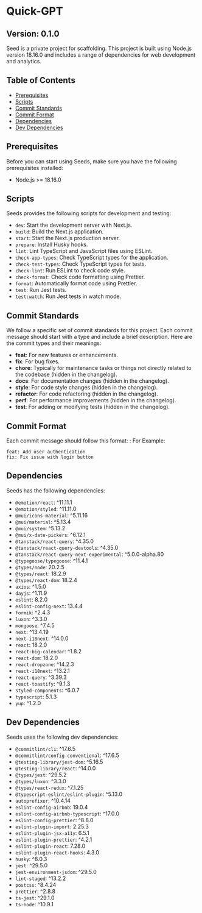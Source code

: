 # Quick-GPT

## Version: 0.1.0

Seed is a private project for scaffolding. This project is built using Node.js version 18.16.0 and includes a range of dependencies for web development and analytics.

## Table of Contents

- [Prerequisites](#prerequisites)
- [Scripts](#scripts)
- [Commit Standards](#commit-standards)
- [Commit Format](#commit-format)
- [Dependencies](#dependencies)
- [Dev Dependencies](#dev-dependencies)

## Prerequisites

Before you can start using Seeds, make sure you have the following prerequisites installed:

- Node.js >= 18.16.0

## Scripts

Seeds provides the following scripts for development and testing:

- `dev`: Start the development server with Next.js.
- `build`: Build the Next.js application.
- `start`: Start the Next.js production server.
- `prepare`: Install Husky hooks.
- `lint`: Lint TypeScript and JavaScript files using ESLint.
- `check-app-types`: Check TypeScript types for the application.
- `check-test-types`: Check TypeScript types for tests.
- `check-lint`: Run ESLint to check code style.
- `check-format`: Check code formatting using Prettier.
- `format`: Automatically format code using Prettier.
- `test`: Run Jest tests.
- `test:watch`: Run Jest tests in watch mode.

## Commit Standards

We follow a specific set of commit standards for this project. Each commit message should start with a type and include a brief description. Here are the commit types and their meanings:

- **feat**: For new features or enhancements.
- **fix**: For bug fixes.
- **chore**: Typically for maintenance tasks or things not directly related to the codebase (hidden in the changelog).
- **docs**: For documentation changes (hidden in the changelog).
- **style**: For code style changes (hidden in the changelog).
- **refactor**: For code refactoring (hidden in the changelog).
- **perf**: For performance improvements (hidden in the changelog).
- **test**: For adding or modifying tests (hidden in the changelog).

## Commit Format

Each commit message should follow this format:
<type>: <description>
For Example:

```
feat: Add user authentication
fix: Fix issue with login button
```

## Dependencies

Seeds has the following dependencies:

- `@emotion/react`: ^11.11.1
- `@emotion/styled`: ^11.11.0
- `@mui/icons-material`: ^5.11.16
- `@mui/material`: ^5.13.4
- `@mui/system`: ^5.13.2
- `@mui/x-date-pickers`: ^6.12.1
- `@tanstack/react-query`: ^4.35.0
- `@tanstack/react-query-devtools`: ^4.35.0
- `@tanstack/react-query-next-experimental`: ^5.0.0-alpha.80
- `@typegoose/typegoose`: ^11.4.1
- `@types/node`: 20.2.5
- `@types/react`: 18.2.9
- `@types/react-dom`: 18.2.4
- `axios`: ^1.5.0
- `dayjs`: ^1.11.9
- `eslint`: 8.2.0
- `eslint-config-next`: 13.4.4
- `formik`: ^2.4.3
- `luxon`: ^3.3.0
- `mongoose`: ^7.4.5
- `next`: ^13.4.19
- `next-i18next`: ^14.0.0
- `react`: 18.2.0
- `react-big-calendar`: ^1.8.2
- `react-dom`: 18.2.0
- `react-dropzone`: ^14.2.3
- `react-i18next`: ^13.2.1
- `react-query`: ^3.39.3
- `react-toastify`: ^9.1.3
- `styled-components`: ^6.0.7
- `typescript`: 5.1.3
- `yup`: ^1.2.0

## Dev Dependencies

Seeds uses the following dev dependencies:

- `@commitlint/cli`: ^17.6.5
- `@commitlint/config-conventional`: ^17.6.5
- `@testing-library/jest-dom`: ^5.16.5
- `@testing-library/react`: ^14.0.0
- `@types/jest`: ^29.5.2
- `@types/luxon`: ^3.3.0
- `@types/react-redux`: ^7.1.25
- `@typescript-eslint/eslint-plugin`: ^5.13.0
- `autoprefixer`: ^10.4.14
- `eslint-config-airbnb`: 19.0.4
- `eslint-config-airbnb-typescript`: ^17.0.0
- `eslint-config-prettier`: ^8.8.0
- `eslint-plugin-import`: 2.25.3
- `eslint-plugin-jsx-a11y`: 6.5.1
- `eslint-plugin-prettier`: ^4.2.1
- `eslint-plugin-react`: 7.28.0
- `eslint-plugin-react-hooks`: 4.3.0
- `husky`: ^8.0.3
- `jest`: ^29.5.0
- `jest-environment-jsdom`: ^29.5.0
- `lint-staged`: ^13.2.2
- `postcss`: ^8.4.24
- `prettier`: ^2.8.8
- `ts-jest`: ^29.1.0
- `ts-node`: ^10.9.1
